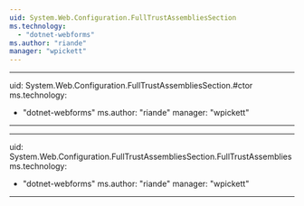 ```yaml
---
uid: System.Web.Configuration.FullTrustAssembliesSection
ms.technology: 
  - "dotnet-webforms"
ms.author: "riande"
manager: "wpickett"
---
```


---
uid: System.Web.Configuration.FullTrustAssembliesSection.#ctor
ms.technology: 
  - "dotnet-webforms"
ms.author: "riande"
manager: "wpickett"
---

---
uid: System.Web.Configuration.FullTrustAssembliesSection.FullTrustAssemblies
ms.technology: 
  - "dotnet-webforms"
ms.author: "riande"
manager: "wpickett"
---
